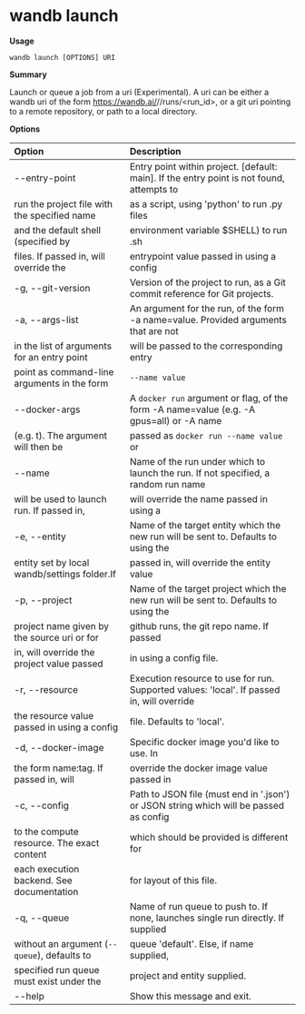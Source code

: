 # wandb launch

**Usage**

`wandb launch [OPTIONS] URI`

**Summary**

Launch or queue a job from a uri (Experimental). A uri can be either a wandb
uri of the form https://wandb.ai/<entity>/<project>/runs/<run_id>, or a git
uri pointing to a remote repository, or path to a local directory.

**Options**

| **Option** | **Description** |
| :--- | :--- |
| --entry-point | Entry point within project. [default: main].   If the entry point is not found, attempts to |
| run the project file with the specified name | as a script, using 'python' to run .py files |
| and the default shell (specified by | environment variable $SHELL) to run .sh |
| files. If passed in, will override the | entrypoint value passed in using a config |
| -g, --git-version | Version of the project to run, as a Git   commit reference for Git projects. |
| -a, --args-list | An argument for the run, of the form -a   name=value. Provided arguments that are not |
| in the list of arguments for an entry point | will be passed to the corresponding entry |
| point as command-line arguments in the form | `--name value` |
| --docker-args | A `docker run` argument or flag, of the form   -A name=value (e.g. -A gpus=all) or -A name |
| (e.g. t). The argument will then be | passed as `docker run --name value` or |
| --name | Name of the run under which to launch the   run. If not specified, a random run name |
| will be used to launch run. If passed in, | will override the name passed in using a |
| -e, --entity <str> | Name of the target entity which the new run   will be sent to. Defaults to using the |
| entity set by local wandb/settings folder.If | passed in, will override the entity value |
| -p, --project <str> | Name of the target project which the new run   will be sent to. Defaults to using the |
| project name given by the source uri or for | github runs, the git repo name. If passed |
| in, will override the project value passed | in using a config file. |
| -r, --resource | Execution resource to use for run. Supported   values: 'local'. If passed in, will override |
| the resource value passed in using a config | file. Defaults to 'local'. |
| -d, --docker-image | Specific docker image you'd like to use. In |
| the form name:tag. If passed in, will | override the docker image value passed in |
| -c, --config | Path to JSON file (must end in '.json') or   JSON string which will be passed as config |
| to the compute resource. The exact content | which should be provided is different for |
| each execution backend. See documentation | for layout of this file. |
| -q, --queue | Name of run queue to push to. If none,   launches single run directly. If supplied |
| without an argument (`--queue`), defaults to | queue 'default'. Else, if name supplied, |
| specified run queue must exist under the | project and entity supplied. |
| --help | Show this message and exit. |


